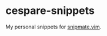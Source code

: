 cespare-snippets
================

My personal snippets for [snipmate.vim](https://github.com/msanders/snipmate.vim).
